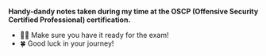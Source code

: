 **Handy-dandy notes taken during my time at the OSCP (Offensive Security Certified Professional) certification.**

 - 👨‍💻 Make sure you have it ready for the exam!
 - 🍀 Good luck in your journey!

